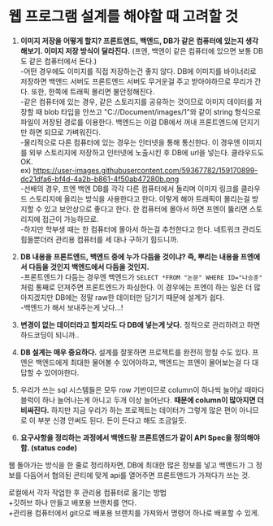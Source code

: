 웹 프로그램 설계를 해야할 때 고려할 것
==================================================
1. **이미지 저장을 어떻게 할지? 프론트엔드, 백엔드, DB가 같은 컴퓨터에 있는지 생각해보기. 이미지 저장 방식이 달라진다.** (프엔, 백엔이 같은 컴퓨터에 있으면 보통 DB도 같은 컴퓨터에서 돈다.)   
   -어떤 경우에도 이미지를 직접 저장하는건 좋지 않다. DB에 이미지를 바이너리로 저장하면 백엔드 서버도 프론트엔드 서버도 무거운걸 주고 받아야하므로 무리가 간다. 또한, 한쪽에 트래픽 몰리면 불안정해진다.   
   -같은 컴퓨터에 있는 경우, 같은 스토리지를 공유하는 것이므로 이미지 데이터를 저장할 때 blob 타입을 안쓰고 "C://Document/images/1"와 같이 string 형식으로 파일이 저장된 경로를 이용한다. 백엔드는 이걸 DB에서 꺼내 프론트엔드에 던지기만 하면 되므로 가벼워진다.   
   -물리적으로 다른 컴퓨터에 있는 경우는 인터넷을 통해 통신한다. 이 경우엔 이미지를 외부 스토리지에 저장하고 인터넷에 노출시킨 후 DB에 url을 넣는다. 클라우드도 OK.   
    ex) https://user-images.githubusercontent.com/59367782/159170899-dc21dfa6-bf4d-4a2b-b861-4f50ab47280b.png  
   -선배의 경우, 프엔 백엔 DB를 각각 다른 컴퓨터에서 돌리며 이미지 링크를 클라우드 스토리지에 올리는 방식을 사용한다고 한다. 이렇게 해야 트래픽이 몰리는걸 방지할 수 있고 보안상으로 좋다고 한다. 한 컴퓨터에 몰아서 하면 프엔이 뚫리면 스토리지에 접근이 가능하므로.   
   -하지만 학부생 때는 한 컴퓨터에 몰아서 하는걸 추천한다고 한다. 네트워크 관리도 힘들뿐더러 관리용 컴퓨터를 세 대나 구하기 힘드니까.   

2. **DB 내용을 프론트엔드, 백엔드 중에 누가 다듬을 것이냐? 즉, 뿌리는 내용을 프엔에서 다듬을 것인지 백엔드에서 다듬을 것인지.**  
   -프론트엔드가 다듬는 경우엔 백엔드가 `SELECT *FROM "논문" WHERE ID="나승훈"` 처럼 통째로 던져주면 프론트엔드가 파싱한다. 이 경우에는 프엔이 하는 일은 더 많아지겠지만 DB에는 정말 raw한 데이터만 담기기 때문에 설계가 쉽다.    
   -백엔드가 해서 보내주는게 낫다...!   
   
3. **변경이 없는 데이터라고 할지라도 다 DB에 넣는게 낫다.** 정적으로 관리하려고 하면 하드코딩이 되니까..  
4. **DB 설계는 매우 중요하다.** 설계를 잘못하면 프로젝트를 완전히 망칠 수도 있다. 프엔은 백엔드에게 최대한 물어볼 수 있어야하고, 백엔드는 프엔이 물어보는걸 다 대답할 수 있어야한다.   
5. 우리가 쓰는 sql 시스템들은 모두 row 기반이므로 column이 하나씩 늘어날 때마다 블럭이 하나 늘어나는게 아니고 두개 이상 늘어난다. **때문에 column이 많아지면 더 비싸진다.** 하지만 지금 우리가 하는 프로젝트는 데이터가 그렇게 많은 편이 아니므로 이 부분 신경 안써도 된다. 돈이 든다고 해도 조금일듯.    

6. **요구사항을 정리하는 과정에서 백엔드랑 프론트엔드가 같이 API Spec을 정의해야함. (status code)**   

웹 돌아가는 방식을 한 줄로 정리하자면, DB에 최대한 많은 정보를 넣고 백엔드가 그 정보를 다듬어서 협의된 콘티에 맞게 api를 열어주면 프론트엔드가 가져다가 쓰는 것.  

로컬에서 각자 작업한 후 관리용 컴퓨터로 옮기는 방법  
+깃허브 하나 만들고 배포용 브랜치를 연다.  
+관리용 컴퓨터에서 git으로 배포용 브랜치를 가져와서 명령어 하나로 배포할 수 있게.  
